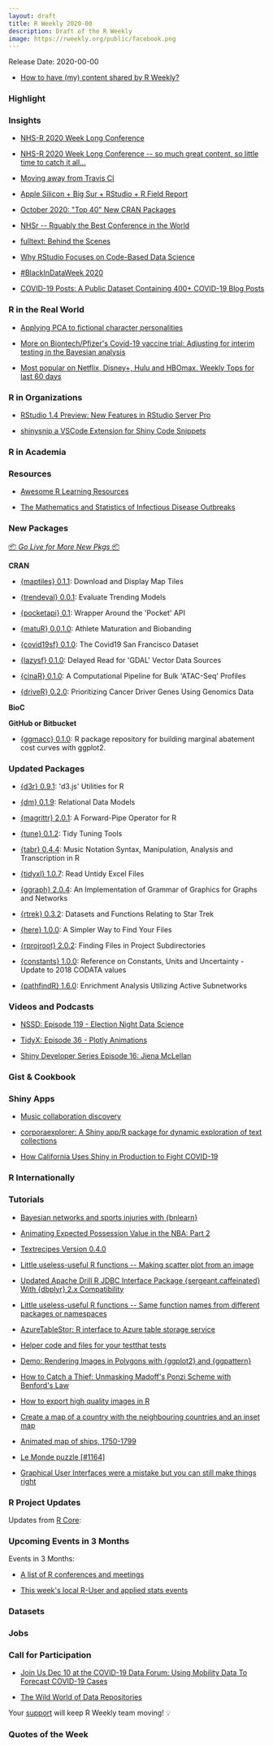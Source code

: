 ```yaml
---
layout: draft
title: R Weekly 2020-00
description: Draft of the R Weekly
image: https://rweekly.org/public/facebook.png
---
```


Release Date: 2020-00-00

+ [How to have (my) content shared by R Weekly?](https://github.com/rweekly/rweekly.org#how-to-have-my-content-shared-by-r-weekly)

### Highlight

### Insights

+ [NHS-R 2020 Week Long Conference](https://hutsons-hacks.info/nhs-r-2020-annual-conference)

+ [NHS-R 2020 Week Long Conference -- so much great content, so little time to catch it all...](https://nhsrcommunity.com/blog/nhs-r-2020-week-long-conference-so-much-great-content-so-little-time-to-catch-it-all/)

+ [Moving away from Travis CI](https://ropensci.org/technotes/2020/11/19/moving-away-travis/)

+ [Apple Silicon + Big Sur + RStudio + R Field Report](https://rud.is/b/2020/11/18/apple-silicon-big-sur-rstudio-r-field-report/)

+ [October 2020: "Top 40" New CRAN Packages](https://rviews.rstudio.com/2020/11/19/october-2020-top-40-new-cran-packages/)

+ [NHSr -- Rguably the Best Conference in the World](https://nhsrcommunity.com/blog/nhsr-rguably-the-best-conference-in-the-world/)

+ [fulltext: Behind the Scenes](https://ropensci.org/technotes/2020/11/17/fulltext-story/)

+ [Why RStudio Focuses on Code-Based Data Science](https://blog.rstudio.com/2020/11/17/an-interview-with-lou-bajuk/)

+ [\#BlackInDataWeek 2020](https://education.rstudio.com/blog/2020/11/blackindataweek/)

+ [COVID-19 Posts: A Public Dataset Containing 400+ COVID-19 Blog Posts](https://r-posts.com/covid-19-posts-a-public-dataset-containing-400-covid-19-blog-posts/)

### R in the Real World

+ [Applying PCA to fictional character personalities](https://www.alexcookson.com/post/2020-11-19-applying-pca-to-fictional-character-personalities/)

+ [More on Biontech/Pfizer's Covid-19 vaccine trial: Adjusting for interim testing in the Bayesian analysis](http://skranz.github.io//r/2020/11/16/CovidVaccineBayesianInterim.html)

+ [Most popular on Netflix, Disney+, Hulu and HBOmax. Weekly Tops for last 60 days](https://r-posts.com/most-popular-on-netflix-disney-hulu-and-hbomax-weekly-tops-for-last-60-days/)

### R in Organizations

+ [RStudio 1.4 Preview: New Features in RStudio Server Pro](https://blog.rstudio.com/2020/11/16/rstudio-1-4-preview-server-pro/)

+ [shinysnip a VSCode Extension for Shiny Code Snippets](https://marketplace.visualstudio.com/items?itemName=Mohamed-El-Fodil-Ihaddaden.shinysnip)

### R in Academia

### Resources

+ [Awesome R Learning Resources](https://github.com/iamericfletcher/awesome-r-learning-resources)

+ [The Mathematics and Statistics of Infectious Disease Outbreaks](http://staff.math.su.se/hoehle/blog/2020/11/20/infepi.html)

### New Packages

<p class="added-hostname">

<a href="https://rweekly.org/live" target="_blank" class="externalLink">📦 <i>Go Live for More New Pkgs</i> 📦</a>

</p>

**CRAN**

+ [{maptiles} 0.1.1](https://rgeomatic.hypotheses.org/2032): Download and Display Map Tiles <!-- suggested image: https://github.com/riatelab/maptiles/blob/main/man/figures/README-front.png-->

+ [{trendeval} 0.0.1](https://cran.r-project.org/package=trendeval): Evaluate Trending Models

+ [{pocketapi} 0.1](https://cran.r-project.org/package=pocketapi): Wrapper Around the 'Pocket' API

+ [{matuR} 0.0.1.0](https://cran.r-project.org/package=matuR): Athlete Maturation and Biobanding

+ [{covid19sf} 0.1.0](https://cran.r-project.org/package=covid19sf): The Covid19 San Francisco Dataset

+ [{lazysf} 0.1.0](https://cran.r-project.org/package=lazysf): Delayed Read for 'GDAL' Vector Data Sources

+ [{cinaR} 0.1.0](https://cran.r-project.org/package=cinaR): A Computational Pipeline for Bulk 'ATAC-Seq' Profiles

+ [{driveR} 0.2.0](https://cran.r-project.org/package=driveR): Prioritizing Cancer Driver Genes Using Genomics Data

**BioC**

**GitHub or Bitbucket**

+ [{ggmacc} 0.1.0](https://github.com/aj-sykes92/ggmacc): R package repository for building marginal abatement cost curves with ggplot2.

### Updated Packages

+ [{d3r} 0.9.1](https://cran.r-project.org/package=d3r): 'd3.js' Utilities for R

+ [{dm} 0.1.9](https://cran.r-project.org/package=dm): Relational Data Models

+ [{magrittr} 2.0.1](https://cran.r-project.org/package=magrittr): A Forward-Pipe Operator for R

+ [{tune} 0.1.2](https://cran.r-project.org/package=tune): Tidy Tuning Tools

+ [{tabr} 0.4.4](https://cran.r-project.org/package=tabr): Music Notation Syntax, Manipulation, Analysis and Transcription in R

+ [{tidyxl} 1.0.7](https://cran.r-project.org/package=tidyxl): Read Untidy Excel Files

+ [{ggraph} 2.0.4](https://cran.r-project.org/package=ggraph): An Implementation of Grammar of Graphics for Graphs and Networks

+ [{rtrek} 0.3.2](https://cran.r-project.org/package=rtrek): Datasets and Functions Relating to Star Trek

+ [{here} 1.0.0](https://cran.r-project.org/package=here): A Simpler Way to Find Your Files

+ [{rprojroot} 2.0.2](https://cran.r-project.org/package=rprojroot): Finding Files in Project Subdirectories

+ [{constants} 1.0.0](https://www.enchufa2.es/archives/constants-update-to-2018-codata-values.html): Reference on Constants, Units and Uncertainty - Update to 2018 CODATA values

+ [{pathfindR} 1.6.0](https://cran.r-project.org/package=pathfindR): Enrichment Analysis Utilizing Active Subnetworks

### Videos and Podcasts

+ [NSSD: Episode 119 - Election Night Data Science](https://nssdeviations.com/119-election-night-data-science)

+ [TidyX: Episode 36 - Plotly Animations](https://www.youtube.com/watch?v=t45_7oUlX6M)

+ [Shiny Developer Series Episode 16: Jiena McLellan](https://shinydevseries.com/ep16)

### Gist & Cookbook

### Shiny Apps

+ [Music collaboration discovery](https://svitkin.rbind.io/2020/11/on-those-weird-split-eps/)

+ [corporaexplorer: A Shiny app/R package for dynamic exploration of text collections](https://kgjerde.github.io/corporaexplorer/)

+ [How California Uses Shiny in Production to Fight COVID-19](https://blog.rstudio.com/2020/11/19/using-shiny-in-production-to-monitor-covid-19/)

### R Internationally

### Tutorials

+ [Bayesian networks and sports injuries with {bnlearn}](https://www.hfshr.xyz/posts/2020-11-01-bayesian-networks-with-bnlearn/)

+ [Animating Expected Possession Value in the NBA: Part 2](https://insidethetv.rbind.io/post/epv-the-epilogue/)

+ [Textrecipes Version 0.4.0](https://www.hvitfeldt.me/blog/textrecipes-version-0-4-0/)

+ [Little useless-useful R functions -- Making scatter plot from an image](https://tomaztsql.wordpress.com/2020/11/21/little-useless-useful-r-functions-making-scatter-plot-from-an-image/)

+ [Updated Apache Drill R JDBC Interface Package {sergeant.caffeinated} With {dbplyr} 2.x Compatibility](https://rud.is/b/2020/11/20/updated-apache-drill-r-jdbc-interface-package-sergeant-caffeinated-with-dbplyr-2-x-compatibility/)

+ [Little useless-useful R functions -- Same function names from different packages or namespaces](https://tomaztsql.wordpress.com/2020/11/18/little-useless-useful-r-functions-same-function-names-from-different-packages-or-namespaces/)

+ [AzureTableStor: R interface to Azure table storage service](https://blog.revolutionanalytics.com/2020/11/azuretablestor-announcement.html)

+ [Helper code and files for your testthat tests](https://blog.r-hub.io/2020/11/18/testthat-utility-belt/)

+ [Demo: Rendering Images in Polygons with {ggplot2} and {ggpattern}](https://coolbutuseless.github.io/2020/11/18/demo-rendering-images-in-polygons-with-ggplot2-and-ggpattern/)

+ [How to Catch a Thief: Unmasking Madoff's Ponzi Scheme with Benford's Law](https://blog.ephorie.de/how-to-catch-a-thief-unmasking-madoffs-ponzi-scheme-with-benfords-law)

+ [How to export high quality images in R](https://aebou.rbind.io/posts/2020/11/how-to-export-high-quality-images-in-r/)

+ [Create a map of a country with the neighbouring countries and an inset map](https://aebou.rbind.io/posts/2020/11/create-a-map-of-a-country-with-the-neighbouring-countries-and-an-inset-map/)

+ [Animated map of ships, 1750-1799](https://www.simoncoulombe.com/2020/11/animated-ships/)

+ [Le Monde puzzle [\#1164]](https://xianblog.wordpress.com/2020/11/16/le-monde-puzzle-1164/)

+ [Graphical User Interfaces were a mistake but you can still make things right](https://www.brodrigues.co/blog/2020-11-21-guis_mistake/)

<!--<div class="post-more-begin></div><div class="post-more-end"></div>-->

### R Project Updates

Updates from [R Core](http://developer.r-project.org/blosxom.cgi/R-devel/NEWS):

### Upcoming Events in 3 Months

Events in 3 Months:

+ [A list of R conferences and meetings](https://jumpingrivers.github.io/meetingsR/events.html)

+ [This week's local R-User and applied stats events](https://community.rstudio.com/c/irl)

### Datasets

### Jobs

### Call for Participation

+ [Join Us Dec 10 at the COVID-19 Data Forum: Using Mobility Data To Forecast COVID-19 Cases](https://www.r-consortium.org/blog/2020/11/18/join-us-dec-10-at-the-covid-19-data-forum-using-mobility-data-to-forecast-covid-19-cases)

+ [The Wild World of Data Repositories](https://ropensci.org/commcalls/dec2020-datarepos/)

<p class="hide-support added-hostname support-rweekly" style="text-align: center;font-weight: bold;">

Your <a class="non-visited externalLink" href="https://www.patreon.com/rweekly" onclick="pas(this)">support</a> will keep R Weekly team moving! 💡

</p>

### Quotes of the Week
